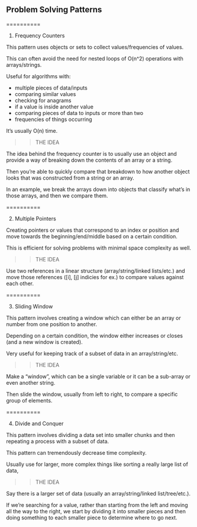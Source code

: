 ## Problem Solving Patterns

==========

1. Frequency Counters

This pattern uses objects or sets to collect values/frequencies of values.

This can often avoid the need for nested loops of O(n^2) operations with arrays/strings.

Useful for algorithms with:

- multiple pieces of data/inputs
- comparing similar values
- checking for anagrams
- if a value is inside another value
- comparing pieces of data to inputs or more than two
- frequencies of things occurring

It’s usually O(n) time.

> > THE IDEA

The idea behind the frequency counter is to usually use an object and provide a way of breaking down the contents of an array or a string.

Then you’re able to quickly compare that breakdown to how another object looks that was constructed from a string or an array.

In an example, we break the arrays down into objects that classify what’s in those arrays, and then we compare them.

==========

2. Multiple Pointers

Creating pointers or values that correspond to an index or position and move towards the beginning/end/middle based on a certain condition.

This is efficient for solving problems with minimal space complexity as well.

> > THE IDEA

Use two references in a linear structure (array/string/linked lists/etc.) and move those references ([i], [j] indicies for ex.) to compare values against each other.

==========

3. Sliding Window

This pattern involves creating a window which can either be an array or number from one position to another.

Depending on a certain condition, the window either increases or closes (and a new window is created).

Very useful for keeping track of a subset of data in an array/string/etc.

> > THE IDEA

Make a “window”, which can be a single variable or it can be a sub-array or even another string.

Then slide the window, usually from left to right, to compare a specific group of elements.

==========

4. Divide and Conquer

This pattern involves dividing a data set into smaller chunks and then repeating a process with a subset of data.

This pattern can tremendously decrease time complexity.

Usually use for larger, more complex things like sorting a really large list of data,

> > THE IDEA

Say there is a larger set of data (usually an array/string/linked list/tree/etc.).

If we’re searching for a value, rather than starting from the left and moving all the way to the right, we start by dividing it into smaller pieces and then doing something to each smaller piece to determine where to go next.
